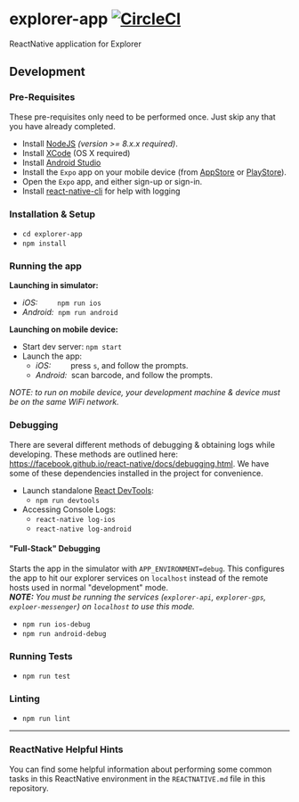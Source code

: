 # explorer-app [![CircleCI](https://circleci.com/gh/CMUCloudComputing/explorer-app.svg?style=svg)](https://circleci.com/gh/CMUCloudComputing/explorer-app)
ReactNative application for Explorer

## Development
### Pre-Requisites
These pre-requisites only need to be performed once.  Just skip any that you have
already completed.
- Install [NodeJS](https://nodejs.org/en/download/) *(version >= 8.x.x required)*.
- Install [XCode](https://itunes.apple.com/us/app/xcode/id497799835?mt=12) (OS X required)
- Install [Android Studio](https://developer.android.com/studio/)
- Install the `Expo` app on your mobile device (from [AppStore](https://itunes.apple.com/us/app/expo-client/id982107779?mt=8) or [PlayStore](https://play.google.com/store/apps/details?id=host.exp.exponent&hl=en_US)).
- Open the `Expo` app, and either sign-up or sign-in.
- Install [react-native-cli](https://www.npmjs.com/package/react-native-cli) for help with logging

### Installation & Setup
- `cd explorer-app`
- `npm install`

### Running the app
**Launching in simulator:**
- *iOS:*&nbsp;&nbsp;&nbsp;&nbsp;&nbsp;&nbsp;&nbsp;&nbsp;&nbsp;`npm run ios`
- *Android:*&nbsp;&nbsp;`npm run android`

**Launching on mobile device:**
- Start dev server: `npm start`
- Launch the app:
  - *iOS:*&nbsp;&nbsp;&nbsp;&nbsp;&nbsp;&nbsp;&nbsp;&nbsp;&nbsp;press `s`, and follow the prompts.
  - *Android:*&nbsp;&nbsp;scan barcode, and follow the prompts.

*NOTE: to run on mobile device, your development machine & device must be on the same WiFi network.*

### Debugging
There are several different methods of debugging & obtaining logs while developing.  These methods are outlined here: https://facebook.github.io/react-native/docs/debugging.html.  We have some of these dependencies installed in the project for convenience.

- Launch standalone [React DevTools](https://github.com/facebook/react-devtools):
  - `npm run devtools`
- Accessing Console Logs:
  - `react-native log-ios`
  - `react-native log-android`

#### "Full-Stack" Debugging
Starts the app in the simulator with `APP_ENVIRONMENT=debug`.  This configures the app to hit our explorer services on `localhost` instead of the remote hosts used in normal "development" mode.  
***NOTE:** You must be running the services (`explorer-api`, `explorer-gps`, `exploer-messenger`) on `localhost` to use this mode.*
  - `npm run ios-debug`
  - `npm run android-debug`

### Running Tests
- `npm run test`

### Linting
- `npm run lint`

----

### ReactNative Helpful Hints
You can find some helpful information about performing some common tasks in this
ReactNative environment in the `REACTNATIVE.md` file in this repository.
